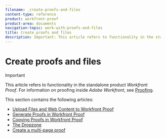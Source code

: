 ```yaml
---
filename: _create-proofs-and-files
content-type: reference
product: workfront-proof
product-area: documents
navigation-topic: work-with-proofs-and-files
title: Create proofs and files
description: Important: This article refers to functionality in the standalone product Workfront Proof. For information on proofing inside Adobe Workfront, see Proofing.
---
```


# Create proofs and files

>[!IMPORTANT]
>
>This article refers to functionality in the standalone product *Workfront Proof*. For information on proofing inside *Adobe Workfront*, see [Proofing](../../../review-and-approve-work/proofing/proofing.md).

This section contains the following articles:

* [Upload Files and Web Content to Workfront Proof](../../../workfront-proof/wp-work-proofsfiles/create-proofs-and-files/upload-files-web-content.md) 
* [Generate Proofs in Workfront Proof](../../../workfront-proof/wp-work-proofsfiles/create-proofs-and-files/generate-proofs.md) 
* [Copying Proofs in Workfront Proof](../../../workfront-proof/wp-work-proofsfiles/create-proofs-and-files/copy-proofs.md) 
* [The Dropzone](../../../workfront-proof/wp-work-proofsfiles/create-proofs-and-files/dropzone.md) 
* [Create a multi-page proof](../../../review-and-approve-work/proofing/creating-proofs-within-workfront/create-multi-page-proof.md)

